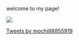 welcome to my page!

<a href="https://github.com/chikaharu11"><img src="https://github.com/chikaharu11.png"></a>

<a class="twitter-timeline" href="https://twitter.com/mochi88855919?ref_src=twsrc%5Etfw">Tweets by mochi88855919</a> <script async src="https://platform.twitter.com/widgets.js" charset="utf-8"></script>
